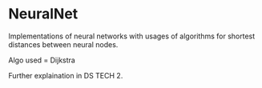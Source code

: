 # NeuralNet

Implementations of neural networks with usages of algorithms for shortest distances between neural nodes.

Algo used = Dijkstra

Further explaination in DS TECH 2.
